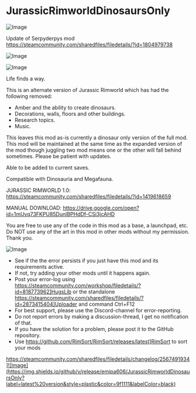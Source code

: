 # JurassicRimworldDinosaursOnly

![Image](https://i.imgur.com/buuPQel.png)

Update of Serpyderpys mod
https://steamcommunity.com/sharedfiles/filedetails/?id=1804979738

![Image](https://i.imgur.com/pufA0kM.png)

	
![Image](https://i.imgur.com/Z4GOv8H.png)

Life finds a way.

This is an alternate version of Jurassic Rimworld which has had the following removed:

- Amber and the ability to create dinosaurs.
- Decorations, walls, floors and other buildings.
- Research topics.
- Music.

This leaves this mod as-is currently a dinosaur only version of the full mod. This mod will be maintained at the same time as the expanded version of the mod though juggling two mod means one or the other will fall behind sometimes. Please be patient with updates.

Able to be added to current saves.

Compatible with Dinosauria and Megafauna.

JURASSIC RIMWORLD 1.0:
https://steamcommunity.com/sharedfiles/filedetails/?id=1419618659

MANUAL DOWNLOAD:
https://drive.google.com/open?id=1mUvq73FKPU85DunlBPHdDf-CSi3jcAHD

You are free to use any of the code in this mod as a base, a launchpad, etc.
Do NOT use any of the art in this mod in other mods without my permission. Thank you.

![Image](https://i.imgur.com/PwoNOj4.png)



-  See if the the error persists if you just have this mod and its requirements active.
-  If not, try adding your other mods until it happens again.
-  Post your error-log using https://steamcommunity.com/workshop/filedetails/?id=818773962]HugsLib or the standalone https://steamcommunity.com/sharedfiles/filedetails/?id=2873415404]Uploader and command Ctrl+F12
-  For best support, please use the Discord-channel for error-reporting.
-  Do not report errors by making a discussion-thread, I get no notification of that.
-  If you have the solution for a problem, please post it to the GitHub repository.
-  Use https://github.com/RimSort/RimSort/releases/latest]RimSort to sort your mods



https://steamcommunity.com/sharedfiles/filedetails/changelog/2567491934]![Image](https://img.shields.io/github/v/release/emipa606/JurassicRimworldDinosaursOnly?label=latest%20version&style=plastic&color=9f1111&labelColor=black)

